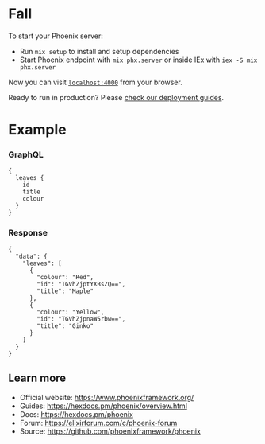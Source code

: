 # Fall

To start your Phoenix server:

  * Run `mix setup` to install and setup dependencies
  * Start Phoenix endpoint with `mix phx.server` or inside IEx with `iex -S mix phx.server`

Now you can visit [`localhost:4000`](http://localhost:4000) from your browser.

Ready to run in production? Please [check our deployment guides](https://hexdocs.pm/phoenix/deployment.html).

# Example

### GraphQL

```
{
  leaves {
    id
    title
    colour
  }
}
```

### Response

```
{
  "data": {
    "leaves": [
      {
        "colour": "Red",
        "id": "TGVhZjptYXBsZQ==",
        "title": "Maple"
      },
      {
        "colour": "Yellow",
        "id": "TGVhZjpnaW5rbw==",
        "title": "Ginko"
      }
    ]
  }
}
```

## Learn more

  * Official website: https://www.phoenixframework.org/
  * Guides: https://hexdocs.pm/phoenix/overview.html
  * Docs: https://hexdocs.pm/phoenix
  * Forum: https://elixirforum.com/c/phoenix-forum
  * Source: https://github.com/phoenixframework/phoenix
